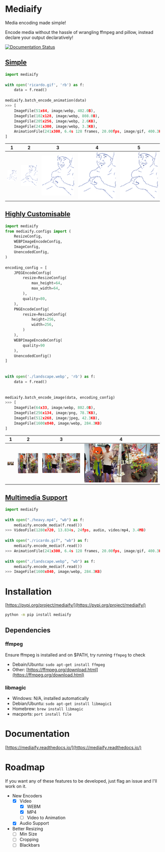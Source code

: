 # Mediaify

Media encoding made simple!

Encode media without the hassle of wrangling ffmpeg and pillow, instead declare your output declaratively!

[![Documentation Status](https://readthedocs.org/projects/mediaify/badge/?version=latest)](https://mediaify.readthedocs.io/en/latest/?badge=latest)
## [Simple](./examples/simple.py)

```python
import mediaify

with open('ricardo.gif', 'rb') as f:
    data = f.read()

mediaify.batch_encode_animation(data)
>>> [
    ImageFile(51x64, image/webp, 402.0B),
    ImageFile(102x128, image/webp, 808.0B),
    ImageFile(205x256, image/webp, 2.6KB),
    ImageFile(241x300, image/webp, 3.3KB),
    AnimationFile(241x300, 6.4s 128 frames, 20.00fps, image/gif, 400.3KB)
]
```

| 1 | 2 | 3 | 4 | 5 |
| - | - | - | - | - |
| ![](https://raw.githubusercontent.com/Ben-Brady/mediaify/master/examples/output/ricardo-0.webp) | ![](https://raw.githubusercontent.com/Ben-Brady/mediaify/master/examples/output/ricardo-1.webp) | ![](https://raw.githubusercontent.com/Ben-Brady/mediaify/master/examples/output/ricardo-2.webp) | ![](https://raw.githubusercontent.com/Ben-Brady/mediaify/master/examples/output/ricardo-3.webp) | ![](https://raw.githubusercontent.com/Ben-Brady/mediaify/master/examples/output/ricardo-4.gif) |


## [Highly Customisable](./examples/customisable.py)

```python
import mediaify
from mediaify.configs import (
    ResizeConfig,
    WEBPImageEncodeConfig,
    ImageConfig,
    UnencodedConfig,
)

encoding_config = [
    JPEGEncodeConfig(
        resize=ResizeConfig(
            max_height=64,
            max_width=64,
        ),
        quality=80,
    ),
    PNGEncodeConfig(
        resize=ResizeConfig(
            height=256,
            width=256,
        )
    ),
    WEBPImageEncodeConfig(
        quality=90
    ),
    UnencodedConfig()
]


with open('./landscape.webp', 'rb') as f:
    data = f.read()


mediaify.batch_encode_image(data, encoding_config)
>>> [
    ImageFile(64x33, image/webp, 802.0B),
    ImageFile(256x134, image/png, 78.7KB),
    ImageFile(512x268, image/jpeg, 42.3KB),
    ImageFile(1600x840, image/webp, 284.3KB)
]
```

| 1 | 2 | 3 | 4 |
| - | - | - | - |
| ![](https://raw.githubusercontent.com/Ben-Brady/mediaify/master/examples//output/landscape-0.webp) | ![](https://raw.githubusercontent.com/Ben-Brady/mediaify/master/examples//output/landscape-1.png) | ![](https://raw.githubusercontent.com/Ben-Brady/mediaify/master/examples//output/landscape-2.jpg) | ![](https://raw.githubusercontent.com/Ben-Brady/mediaify/master/examples//output/landscape-3.webp) |

## [Multimedia Support](./examples/customisable.py)

```python
import mediaify

with open("./heavy.mp4", "wb") as f:
    mediaify.encode_media(f.read())
>>> VideoFile(1280x720, 13.834s, 24fps, audio, video/mp4, 3.4MB)

with open("./ricardo.gif", "wb") as f:
    mediaify.encode_media(f.read())
>>> AnimationFile(241x300, 6.4s 128 frames, 20.00fps, image/gif, 400.3KB)

with open("./landscape.webp", "wb") as f:
    mediaify.encode_media(f.read())
>>> ImageFile(1600x840, image/webp, 284.3KB)
```

# Installation

[https://pypi.org/project/mediaify/](https://pypi.org/project/mediaify/)

```bash
python -m pip install mediaify
```

## Dependencies

### ffmpeg

Ensure ffmpeg is installed and on $PATH, try running `ffmpeg` to check

- Debain/Ubuntu: `sudo apt-get install ffmpeg`
- Other: [https://ffmpeg.org/download.html](https://ffmpeg.org/download.html)

### libmagic

- Windows: N/A, installed automatically
- Debian/Ubuntu: `sudo apt-get install libmagic1`
- Homebrew: `brew install libmagic`
- macports: `port install file`

# Documentation

[https://mediaify.readthedocs.io/](https://mediaify.readthedocs.io/)

# Roadmap

If you want any of these features to be developed, just flag an issue and I'll work on it.

- New Encoders
    - [x] Video
        - [X] WEBM
        - [X] MP4
        - [ ] Video to Animation
    - [x] Audio Support
- Better Resizing
    - [ ] Min Size
    - [ ] Cropping
    - [ ] Blackbars
